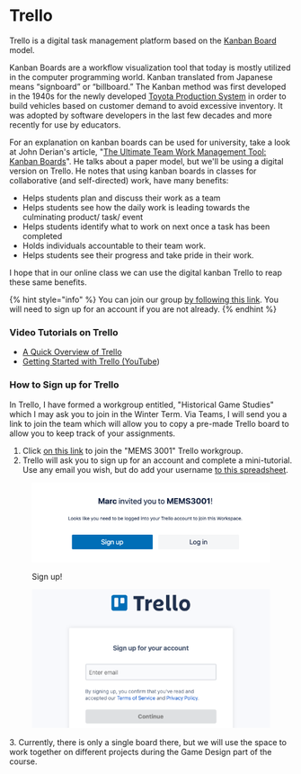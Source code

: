 # Trello

Trello is a digital task management platform based on the [Kanban Board](https://en.wikipedia.org/wiki/Kanban\_board) model.

Kanban Boards are a workflow visualization tool that today is mostly utilized in the computer programming world. Kanban translated from Japanese means “signboard” or “billboard.” The Kanban method was first developed in the 1940s for the newly developed [Toyota Production System](https://www.toyota-global.com/company/vision\_philosophy/toyota\_production\_system/origin\_of\_the\_toyota\_production\_system.html) in order to build vehicles based on customer demand to avoid excessive inventory. It was adopted by software developers in the last few decades and more recently for use by educators.

For an explanation on kanban boards can be used for university, take a look at John Derian's article, "[The Ultimate Team Work Management Tool: Kanban Boards](https://www.pblworks.org/blog/ultimate-team-work-management-tool-kanban-boards)". He talks about a paper model, but we'll be using a digital version on Trello. He notes that using kanban boards in classes for collaborative (and self-directed) work, have many benefits:

* Helps students plan and discuss their work as a team
* Helps students see how the daily work is leading towards the culminating product/ task/ event
* Helps students identify what to work on next once a task has been completed
* Holds individuals accountable to their team work.
* Helps students see their progress and take pride in their work.

I hope that in our online class we can use the digital kanban Trello to reap these same benefits.

{% hint style="info" %}
You can join our group [by following this link](https://trello.com/invite/mems3001/ATTId0946161e7f4e4645327f7ccd1984e244D9276AF). You will need to sign up for an account if you are not already.
{% endhint %}

### Video Tutorials on Trello

* [A Quick Overview of Trello](https://youtu.be/tVooja0Ta5I)
* [Getting Started with Trello (YouTube](https://youtu.be/xky48zyL9iA))

### How to Sign up for Trello <a href="#how-to-sign-up-for-trello" id="how-to-sign-up-for-trello"></a>

In Trello, I have formed a workgroup entitled, "Historical Game Studies" which I may ask you to join in the Winter Term. Via Teams, I will send you a link to join the team which will allow you to copy a pre-made Trello board to allow you to keep track of your assignments.

1. Click [on this link](https://trello.com/invite/mems3001/ATTId0946161e7f4e4645327f7ccd1984e244D9276AF) to join the "MEMS 3001" Trello workgroup.
2. Trello will ask you to sign up for an account and complete a mini-tutorial. Use any email you wish, but do add your username [to this spreadsheet](https://docs.google.com/spreadsheets/d/13qCBEz-SuqnpS4KTj55guhPZ2Wr1dLi53RV-5BN87pA/edit?usp=sharing).&#x20;

<div>

<figure><img src="../../.gitbook/assets/Screen Shot 2022-10-21 at 3.10.48 PM.png" alt=""><figcaption><p>Sign up!</p></figcaption></figure>

 

<figure><img src="../../.gitbook/assets/Screen Shot 2022-10-21 at 3.11.06 PM.png" alt=""><figcaption></figcaption></figure>

</div>

3\. Currently, there is only a single board there, but we will use the space to work together on different projects during the Game Design part of the course.
